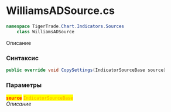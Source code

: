 
# WilliamsADSource.cs
```csharp
namespace TigerTrade.Chart.Indicators.Sources  
    class WilliamsADSource
```

Описание

### Синтаксис
```csharp
public override void CopySettings(IndicatorSourceBase source)
```

### Параметры  
<mark style="color:red;">**`source`**</mark> <mark style="color:orange;">`IndicatorSourceBase`</mark>  
 *Описание*  
  

                    
                    